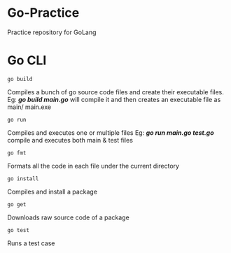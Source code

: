 # Go-Practice
Practice repository for GoLang

# Go CLI
```
go build
```
Compiles a bunch of go source code files and create their executable files. Eg: ***go build main.go*** will compile it and then creates an executable file as main/ main.exe 
```
go run
```
Compiles and executes one or multiple files Eg: ***go run main.go test.go*** compile and executes both main & test files
```
go fmt
```
Formats all the code in each file under the current directory 
```
go install
```
Compiles and install a package
```
go get
```
Downloads raw source code of a package
```
go test
```
Runs a test case 

